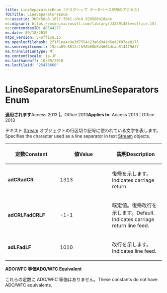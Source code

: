 ```yaml
---
title: LineSeparatorsEnum (デスクトップ データベース参照のアクセス)
TOCTitle: LineSeparatorsEnum
ms:assetid: 3b0c58a8-1617-f9b1-c0c8-928580b2dade
ms:mtpsurl: https://msdn.microsoft.com/library/JJ249148(v=office.15)
ms:contentKeyID: 48544277
ms.date: 09/18/2015
mtps_version: v=office.15
ms.openlocfilehash: 2f1f1ea4c9a3d7554c23a6d941d6ed2f07ae8175
ms.sourcegitcommit: 19aca09c5812cfb98b68b5d4604dcaa814479df7
ms.translationtype: MT
ms.contentlocale: ja-JP
ms.lasthandoff: 10/09/2018
ms.locfileid: "25478660"
---
```

# <a name="lineseparatorsenum"></a><span data-ttu-id="94ef7-102">LineSeparatorsEnum</span><span class="sxs-lookup"><span data-stu-id="94ef7-102">LineSeparatorsEnum</span></span>


<span data-ttu-id="94ef7-103">**適用されます**Access 2013 |。Office 2013</span><span class="sxs-lookup"><span data-stu-id="94ef7-103">**Applies to**: Access 2013 | Office 2013</span></span>

<span data-ttu-id="94ef7-104">テキスト [Stream](stream-object-ado.md) オブジェクトの行区切り記号に使われている文字を表します。</span><span class="sxs-lookup"><span data-stu-id="94ef7-104">Specifies the character used as a line separator in text [Stream](stream-object-ado.md) objects.</span></span>

<table>
<colgroup>
<col style="width: 33%" />
<col style="width: 33%" />
<col style="width: 33%" />
</colgroup>
<thead>
<tr class="header">
<th><p><span data-ttu-id="94ef7-105">定数</span><span class="sxs-lookup"><span data-stu-id="94ef7-105">Constant</span></span></p></th>
<th><p><span data-ttu-id="94ef7-106">値</span><span class="sxs-lookup"><span data-stu-id="94ef7-106">Value</span></span></p></th>
<th><p><span data-ttu-id="94ef7-107">説明</span><span class="sxs-lookup"><span data-stu-id="94ef7-107">Description</span></span></p></th>
</tr>
</thead>
<tbody>
<tr class="odd">
<td><p><span data-ttu-id="94ef7-108"><strong>adCR</strong></span><span class="sxs-lookup"><span data-stu-id="94ef7-108"><strong>adCR</strong></span></span></p></td>
<td><p><span data-ttu-id="94ef7-109">13</span><span class="sxs-lookup"><span data-stu-id="94ef7-109">13</span></span></p></td>
<td><p><span data-ttu-id="94ef7-110">復帰を示します。</span><span class="sxs-lookup"><span data-stu-id="94ef7-110">Indicates carriage return.</span></span></p></td>
</tr>
<tr class="even">
<td><p><span data-ttu-id="94ef7-111"><strong>adCRLF</strong></span><span class="sxs-lookup"><span data-stu-id="94ef7-111"><strong>adCRLF</strong></span></span></p></td>
<td><p><span data-ttu-id="94ef7-112">-1</span><span class="sxs-lookup"><span data-stu-id="94ef7-112">-1</span></span></p></td>
<td><p><span data-ttu-id="94ef7-p101">既定値。復帰改行を示します。</span><span class="sxs-lookup"><span data-stu-id="94ef7-p101">Default. Indicates carriage return line feed.</span></span></p></td>
</tr>
<tr class="odd">
<td><p><span data-ttu-id="94ef7-115"><strong>adLF</strong></span><span class="sxs-lookup"><span data-stu-id="94ef7-115"><strong>adLF</strong></span></span></p></td>
<td><p><span data-ttu-id="94ef7-116">10</span><span class="sxs-lookup"><span data-stu-id="94ef7-116">10</span></span></p></td>
<td><p><span data-ttu-id="94ef7-117">改行を示します。</span><span class="sxs-lookup"><span data-stu-id="94ef7-117">Indicates line feed.</span></span></p></td>
</tr>
</tbody>
</table>


<span data-ttu-id="94ef7-118">**ADO/WFC 等価**</span><span class="sxs-lookup"><span data-stu-id="94ef7-118">**ADO/WFC Equivalent**</span></span>

<span data-ttu-id="94ef7-119">これらの定数に ADO/WFC 等価はありません。</span><span class="sxs-lookup"><span data-stu-id="94ef7-119">These constants do not have ADO/WFC equivalents.</span></span>

